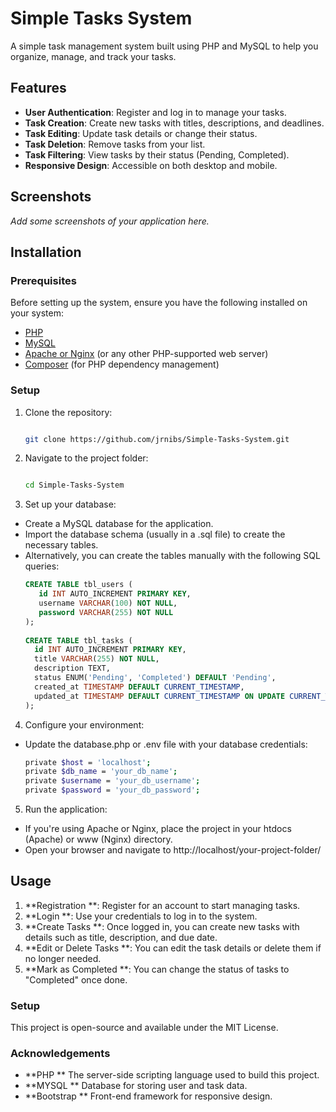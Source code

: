 # Simple Tasks System

A simple task management system built using PHP and MySQL to help you organize, manage, and track your tasks.

## Features
- **User Authentication**: Register and log in to manage your tasks.
- **Task Creation**: Create new tasks with titles, descriptions, and deadlines.
- **Task Editing**: Update task details or change their status.
- **Task Deletion**: Remove tasks from your list.
- **Task Filtering**: View tasks by their status (Pending, Completed).
- **Responsive Design**: Accessible on both desktop and mobile.

## Screenshots

_Add some screenshots of your application here._

## Installation

### Prerequisites

Before setting up the system, ensure you have the following installed on your system:

- [PHP](https://www.php.net/)
- [MySQL](https://www.mysql.com/)
- [Apache or Nginx](https://httpd.apache.org/) (or any other PHP-supported web server)
- [Composer](https://getcomposer.org/) (for PHP dependency management)

### Setup

1. Clone the repository:
   ```bash
   
   git clone https://github.com/jrnibs/Simple-Tasks-System.git

2. Navigate to the project folder:
   ```bash
   
   cd Simple-Tasks-System

3. Set up your database:
   
- Create a MySQL database for the application.
- Import the database schema (usually in a .sql file) to create the necessary tables.
- Alternatively, you can create the tables manually with the following SQL queries:
   ``` sql
   CREATE TABLE tbl_users (
      id INT AUTO_INCREMENT PRIMARY KEY,
      username VARCHAR(100) NOT NULL,
      password VARCHAR(255) NOT NULL
   );
    
   CREATE TABLE tbl_tasks (
     id INT AUTO_INCREMENT PRIMARY KEY,
     title VARCHAR(255) NOT NULL,
     description TEXT,
     status ENUM('Pending', 'Completed') DEFAULT 'Pending',
     created_at TIMESTAMP DEFAULT CURRENT_TIMESTAMP,
     updated_at TIMESTAMP DEFAULT CURRENT_TIMESTAMP ON UPDATE CURRENT_TIMESTAMP
   );

4. Configure your environment:
- Update the database.php or .env file with your database credentials:
   ``` bash
   private $host = 'localhost';
   private $db_name = 'your_db_name';
   private $username = 'your_db_username';
   private $password = 'your_db_password';

5. Run the application:
- If you're using Apache or Nginx, place the project in your htdocs (Apache) or www (Nginx) directory.
- Open your browser and navigate to http://localhost/your-project-folder/

## Usage

1. **Registration **: Register for an account to start managing tasks.
2. **Login **: Use your credentials to log in to the system.
3. **Create Tasks **: Once logged in, you can create new tasks with details such as title, description, and due date.
4. **Edit or Delete Tasks **: You can edit the task details or delete them if no longer needed.
5. **Mark as Completed **: You can change the status of tasks to "Completed" once done.

### Setup

This project is open-source and available under the MIT License.

### Acknowledgements

- **PHP ** The server-side scripting language used to build this project.
- **MYSQL ** Database for storing user and task data.
- **Bootstrap ** Front-end framework for responsive design.
